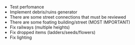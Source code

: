 * Test perfomance
* Implement debris/ruins generator
* There are some street connections that must be reviewed
* There are some foating building/street (MOST IMPORTANT)
* Fix railways (multiple heights)
* Fix dropped items (ladders/seeds/flowers)
* Fix lighting
